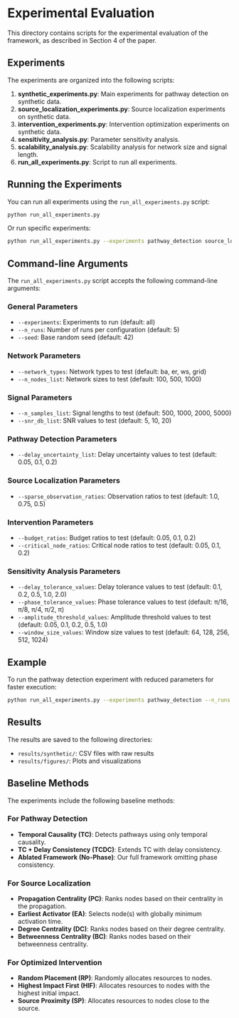 # Experimental Evaluation

This directory contains scripts for the experimental evaluation of the framework, as described in Section 4 of the paper.

## Experiments

The experiments are organized into the following scripts:

1. **synthetic_experiments.py**: Main experiments for pathway detection on synthetic data.
2. **source_localization_experiments.py**: Source localization experiments on synthetic data.
3. **intervention_experiments.py**: Intervention optimization experiments on synthetic data.
4. **sensitivity_analysis.py**: Parameter sensitivity analysis.
5. **scalability_analysis.py**: Scalability analysis for network size and signal length.
6. **run_all_experiments.py**: Script to run all experiments.

## Running the Experiments

You can run all experiments using the `run_all_experiments.py` script:

```bash
python run_all_experiments.py
```

Or run specific experiments:

```bash
python run_all_experiments.py --experiments pathway_detection source_localization
```

## Command-line Arguments

The `run_all_experiments.py` script accepts the following command-line arguments:

### General Parameters
- `--experiments`: Experiments to run (default: all)
- `--n_runs`: Number of runs per configuration (default: 5)
- `--seed`: Base random seed (default: 42)

### Network Parameters
- `--network_types`: Network types to test (default: ba, er, ws, grid)
- `--n_nodes_list`: Network sizes to test (default: 100, 500, 1000)

### Signal Parameters
- `--n_samples_list`: Signal lengths to test (default: 500, 1000, 2000, 5000)
- `--snr_db_list`: SNR values to test (default: 5, 10, 20)

### Pathway Detection Parameters
- `--delay_uncertainty_list`: Delay uncertainty values to test (default: 0.05, 0.1, 0.2)

### Source Localization Parameters
- `--sparse_observation_ratios`: Observation ratios to test (default: 1.0, 0.75, 0.5)

### Intervention Parameters
- `--budget_ratios`: Budget ratios to test (default: 0.05, 0.1, 0.2)
- `--critical_node_ratios`: Critical node ratios to test (default: 0.05, 0.1, 0.2)

### Sensitivity Analysis Parameters
- `--delay_tolerance_values`: Delay tolerance values to test (default: 0.1, 0.2, 0.5, 1.0, 2.0)
- `--phase_tolerance_values`: Phase tolerance values to test (default: π/16, π/8, π/4, π/2, π)
- `--amplitude_threshold_values`: Amplitude threshold values to test (default: 0.05, 0.1, 0.2, 0.5, 1.0)
- `--window_size_values`: Window size values to test (default: 64, 128, 256, 512, 1024)

## Example

To run the pathway detection experiment with reduced parameters for faster execution:

```bash
python run_all_experiments.py --experiments pathway_detection --n_runs 3 --n_nodes_list 100 500 --snr_db_list 10
```

## Results

The results are saved to the following directories:
- `results/synthetic/`: CSV files with raw results
- `results/figures/`: Plots and visualizations

## Baseline Methods

The experiments include the following baseline methods:

### For Pathway Detection
- **Temporal Causality (TC)**: Detects pathways using only temporal causality.
- **TC + Delay Consistency (TCDC)**: Extends TC with delay consistency.
- **Ablated Framework (No-Phase)**: Our full framework omitting phase consistency.

### For Source Localization
- **Propagation Centrality (PC)**: Ranks nodes based on their centrality in the propagation.
- **Earliest Activator (EA)**: Selects node(s) with globally minimum activation time.
- **Degree Centrality (DC)**: Ranks nodes based on their degree centrality.
- **Betweenness Centrality (BC)**: Ranks nodes based on their betweenness centrality.

### For Optimized Intervention
- **Random Placement (RP)**: Randomly allocates resources to nodes.
- **Highest Impact First (HIF)**: Allocates resources to nodes with the highest initial impact.
- **Source Proximity (SP)**: Allocates resources to nodes close to the source.
